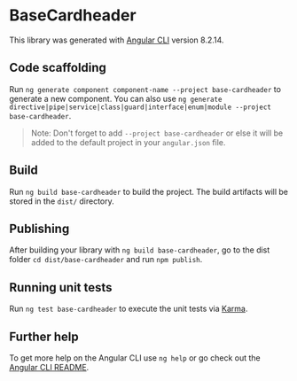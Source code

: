 # BaseCardheader

This library was generated with [Angular CLI](https://github.com/angular/angular-cli) version 8.2.14.

## Code scaffolding

Run `ng generate component component-name --project base-cardheader` to generate a new component. You can also use `ng generate directive|pipe|service|class|guard|interface|enum|module --project base-cardheader`.
> Note: Don't forget to add `--project base-cardheader` or else it will be added to the default project in your `angular.json` file. 

## Build

Run `ng build base-cardheader` to build the project. The build artifacts will be stored in the `dist/` directory.

## Publishing

After building your library with `ng build base-cardheader`, go to the dist folder `cd dist/base-cardheader` and run `npm publish`.

## Running unit tests

Run `ng test base-cardheader` to execute the unit tests via [Karma](https://karma-runner.github.io).

## Further help

To get more help on the Angular CLI use `ng help` or go check out the [Angular CLI README](https://github.com/angular/angular-cli/blob/master/README.md).
